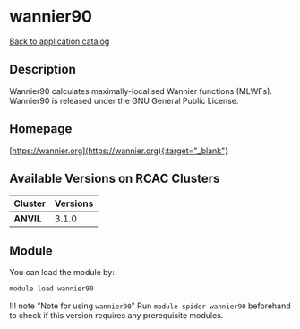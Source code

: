 # wannier90

[Back to application catalog](../app_catalog.md)

## Description

Wannier90 calculates maximally-localised Wannier functions (MLWFs).  Wannier90 is released under the GNU General Public License.

## Homepage

[https://wannier.org](https://wannier.org){:target="_blank"}

## Available Versions on RCAC Clusters

|Cluster|Versions|
|---|---|
**ANVIL**|3.1.0

## Module

You can load the module by:

```bash
module load wannier90
```

!!! note "Note for using `wannier90`"
    Run `module spider wannier90` beforehand to check if this version requires any prerequisite modules.
